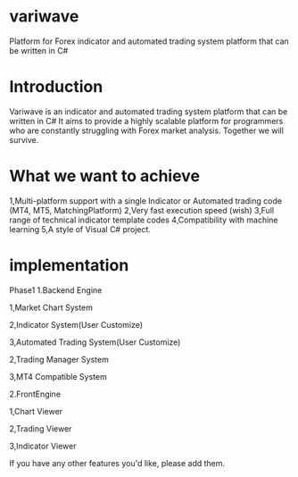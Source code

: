 # variwave
Platform for Forex indicator and automated trading system platform that can be written in C#

# Introduction
Variwave is an indicator and automated trading system platform that can be written in C#
It aims to provide a highly scalable platform for programmers who are constantly struggling with Forex market analysis.
Together we will survive.

# What we want to achieve
1,Multi-platform support with a single Indicator or Automated trading code (MT4, MT5, MatchingPlatform)
2,Very fast execution speed (wish)
3,Full range of technical indicator template codes
4,Compatibility with machine learning
5,A style of Visual C# project.

# implementation

Phase1
1.Backend Engine

  1,Market Chart System
  
  2,Indicator System(User Customize)
  
  3,Automated Trading System(User Customize)
  
  2,Trading Manager System
  
  3,MT4 Compatible System
  
2.FrontEngine

  1,Chart Viewer
  
  2,Trading Viewer
  
  3,Indicator Viewer

If you have any other features you'd like, please add them.

